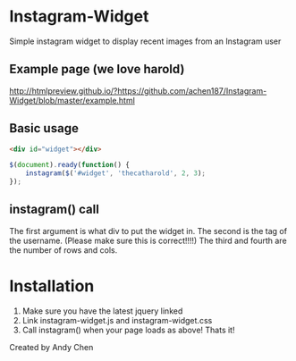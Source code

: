 Instagram-Widget
================

Simple instagram widget to display recent images from an Instagram user

## Example page (we love harold)
http://htmlpreview.github.io/?https://github.com/achen187/Instagram-Widget/blob/master/example.html

## Basic usage

```html
<div id="widget"></div>
```

```js
$(document).ready(function() {
    instagram($('#widget', 'thecatharold', 2, 3);
});
```

## instagram() call
The first argument is what div to put the widget in. The second is the tag of the username. (Please make sure this is correct!!!!) The third and fourth are the number of rows and cols. 

# Installation
1. Make sure you have the latest jquery linked
2. Link instagram-widget.js and instagram-widget.css
3. Call instagram() when your page loads as above!
Thats it!

Created by Andy Chen
